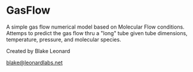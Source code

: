 # GasFlow


A simple gas flow numerical model based on Molecular Flow conditions.  Attemps to predict the gas flow thru a "long" tube given tube dimensions, temperature, pressure, and molecular species.

Created by Blake Leonard

blake@leonardlabs.net